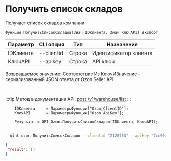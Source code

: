 ﻿---
sidebar_position: 1
---

# Получить список складов
 Получает список складов компании



`Функция ПолучитьСписокСкладов(Знач IDКлиента, Знач КлючAPI) Экспорт`

  | Параметр | CLI опция | Тип | Назначение |
  |-|-|-|-|
  | IDКлиента | --clientid | Строка | Идентификатор клиента |
  | КлючAPI | --apikey | Строка | API ключ |

  
  Возвращаемое значение:   Соответствие Из КлючИЗначение - сериализованный JSON ответа от Ozon Seller API

<br/>

:::tip
Метод в документации API: [post /v1/warehouse/list](https://docs.ozon.ru/api/seller/#operation/WarehouseAPI_WarehouseList)
:::
<br/>


```bsl title="Пример кода"
    IDКлиента     = ПараметрыФункции["Ozon_ClientID"];
    КлючAPI       = ПараметрыФункции["Ozon_ApiKey"];

    Результат = OPI_Ozon.ПолучитьСписокСкладов(IDКлиента, КлючAPI);
```



```sh title="Пример команды CLI"
    
  oint ozon ПолучитьСписокСкладов --clientid "2128753" --apikey "7cc90d26-33e4-499b..."

```

```json title="Результат"
{
 "result": []
}
```
